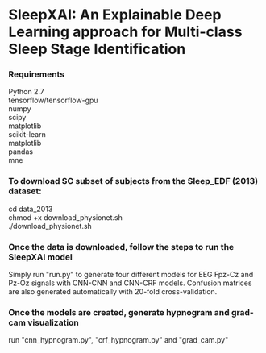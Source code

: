 # SleepXAI: An Explainable Deep Learning approach for Multi-class Sleep Stage Identification #

### Requirements ###
Python 2.7 <br />
tensorflow/tensorflow-gpu<br />
numpy<br />
scipy<br />
matplotlib<br />
scikit-learn<br />
matplotlib<br />
pandas<br />
mne<br />

### To download SC subset of subjects from the Sleep_EDF (2013) dataset: ### 
cd data_2013  <br />
chmod +x download_physionet.sh  <br />
./download_physionet.sh <br />


### Once the data is downloaded, follow the steps to run the SleepXAI model ###  
Simply run "run.py" to generate four different models for EEG Fpz-Cz and Pz-Oz signals with CNN-CNN and CNN-CRF models. Confusion matrices are also generated automatically with 20-fold cross-validation. <br /> 


### Once the models are created, generate hypnogram and grad-cam visualization ### 
run "cnn_hypnogram.py", "crf_hypnogram.py" and "grad_cam.py" <br />


